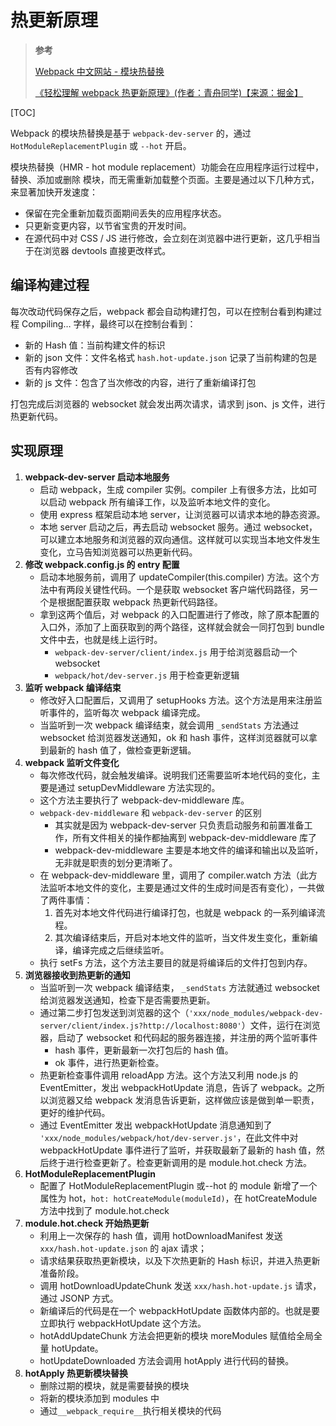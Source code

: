 # 热更新原理

> **参考**
>
> [Webpack 中文网站 - 模块热替换](https://www.webpackjs.com/guides/hot-module-replacement/)
>
> [《轻松理解 webpack 热更新原理》(作者：青舟同学)【来源：掘金】](https://juejin.cn/post/6844904008432222215)

[TOC]

Webpack 的模块热替换是基于 `webpack-dev-server` 的，通过 `HotModuleReplacementPlugin` 或 `--hot` 开启。

模块热替换（HMR - hot module replacement）功能会在应用程序运行过程中，替换、添加或删除 模块，而无需重新加载整个页面。主要是通过以下几种方式，来显著加快开发速度：

- 保留在完全重新加载页面期间丢失的应用程序状态。
- 只更新变更内容，以节省宝贵的开发时间。
- 在源代码中对 CSS / JS 进行修改，会立刻在浏览器中进行更新，这几乎相当于在浏览器 devtools 直接更改样式。

## 编译构建过程

每次改动代码保存之后，webpack 都会自动构建打包，可以在控制台看到构建过程 Compiling… 字样，最终可以在控制台看到：

- 新的 Hash 值：当前构建文件的标识
- 新的 json 文件：文件名格式 `hash.hot-update.json` 记录了当前构建的包是否有内容修改
- 新的 js 文件：包含了当次修改的内容，进行了重新编译打包

打包完成后浏览器的 websocket 就会发出两次请求，请求到 json、js 文件，进行热更新代码。

## 实现原理

1. **webpack-dev-server 启动本地服务**
   - 启动 webpack，生成 compiler 实例。compiler 上有很多方法，比如可以启动 webpack 所有编译工作，以及监听本地文件的变化。
   - 使用 express 框架启动本地 server，让浏览器可以请求本地的静态资源。
   - 本地 server 启动之后，再去启动 websocket 服务。通过 websocket，可以建立本地服务和浏览器的双向通信。这样就可以实现当本地文件发生变化，立马告知浏览器可以热更新代码。
2. **修改 webpack.config.js 的 entry 配置**
   - 启动本地服务前，调用了 updateCompiler(this.compiler) 方法。这个方法中有两段关键性代码。一个是获取 websocket 客户端代码路径，另一个是根据配置获取 webpack 热更新代码路径。
   - 拿到这两个值后，对 webpack 的入口配置进行了修改，除了原本配置的入口外，添加了上面获取到的两个路径，这样就会就会一同打包到 bundle 文件中去，也就是线上运行时。
     - `webpack-dev-server/client/index.js` 用于给浏览器启动一个 websocket
     - `webpack/hot/dev-server.js` 用于检查更新逻辑
3. **监听 webpack 编译结束**
   - 修改好入口配置后，又调用了 setupHooks 方法。这个方法是用来注册监听事件的，监听每次 webpack 编译完成。
   - 当监听到一次 webpack 编译结束，就会调用 `_sendStats` 方法通过 websocket 给浏览器发送通知，ok 和 hash 事件，这样浏览器就可以拿到最新的 hash 值了，做检查更新逻辑。
4. **webpack 监听文件变化**
   - 每次修改代码，就会触发编译。说明我们还需要监听本地代码的变化，主要是通过 setupDevMiddleware 方法实现的。
   - 这个方法主要执行了 webpack-dev-middleware 库。
   - `webpack-dev-middleware` 和 `webpack-dev-server` 的区别
     - 其实就是因为 webpack-dev-server 只负责启动服务和前置准备工作，所有文件相关的操作都抽离到 webpack-dev-middleware 库了
     - webpack-dev-middleware 主要是本地文件的编译和输出以及监听，无非就是职责的划分更清晰了。
   - 在 webpack-dev-middleware 里，调用了 compiler.watch 方法（此方法监听本地文件的变化，主要是通过文件的生成时间是否有变化），一共做了两件事情：
     1. 首先对本地文件代码进行编译打包，也就是 webpack 的一系列编译流程。
     2. 其次编译结束后，开启对本地文件的监听，当文件发生变化，重新编译，编译完成之后继续监听。
   - 执行 setFs 方法，这个方法主要目的就是将编译后的文件打包到内存。
5. **浏览器接收到热更新的通知**
   - 当监听到一次 webpack 编译结束， `_sendStats` 方法就通过 websocket 给浏览器发送通知，检查下是否需要热更新。
   - 通过第二步打包发送到浏览器的这个（`'xxx/node_modules/webpack-dev-server/client/index.js?http://localhost:8080'`）文件，运行在浏览器，启动了 websocket 和代码起的服务器连接，并注册的两个监听事件
     - hash 事件，更新最新一次打包后的 hash 值。
     - ok 事件，进行热更新检查。
   - 热更新检查事件调用 reloadApp 方法。这个方法又利用 node.js 的 EventEmitter，发出 webpackHotUpdate 消息，告诉了 webpack。之所以浏览器又给 webpack 发消息告诉更新，这样做应该是做到单一职责，更好的维护代码。
   - 通过 EventEmitter 发出 webpackHotUpdate 消息通知到了 `'xxx/node_modules/webpack/hot/dev-server.js'`，在此文件中对 webpackHotUpdate 事件进行了监听，并获取最新了最新的 hash 值，然后终于进行检查更新了。检查更新调用的是 module.hot.check 方法。
6. **HotModuleReplacementPlugin**
   - 配置了 HotModuleReplacementPlugin 或--hot 的 module 新增了一个属性为 hot，`hot: hotCreateModule(moduleId)`，在 hotCreateModule 方法中找到了 module.hot.check
7. **module.hot.check 开始热更新**
   - 利用上一次保存的 hash 值，调用 hotDownloadManifest 发送 `xxx/hash.hot-update.json` 的 ajax 请求；
   - 请求结果获取热更新模块，以及下次热更新的 Hash 标识，并进入热更新准备阶段。
   - 调用 hotDownloadUpdateChunk 发送 `xxx/hash.hot-update.js` 请求，通过 JSONP 方式。
   - 新编译后的代码是在一个 webpackHotUpdate 函数体内部的。也就是要立即执行 webpackHotUpdate 这个方法。
   - hotAddUpdateChunk 方法会把更新的模块 moreModules 赋值给全局全量 hotUpdate。
   - hotUpdateDownloaded 方法会调用 hotApply 进行代码的替换。
8. **hotApply 热更新模块替换**
   - 删除过期的模块，就是需要替换的模块
   - 将新的模块添加到 modules 中
   - 通过`__webpack_require__`执行相关模块的代码
